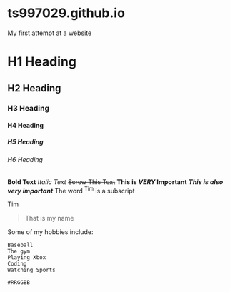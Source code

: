 # ts997029.github.io
My first attempt at a website
# H1 Heading
## H2 Heading
### H3 Heading
#### H4 Heading
##### H5 Heading 
###### H6 Heading
**Bold Text**
_Italic Text_
~~Screw This Text~~
**This is *VERY* Important**
***This is also very important***
The word <sup>Tim</sup> is a subscript

Tim
> That is my name

Some of my hobbies include:
```
Baseball
The gym
Playing Xbox
Coding
Watching Sports
```
`#RRGGBB`

